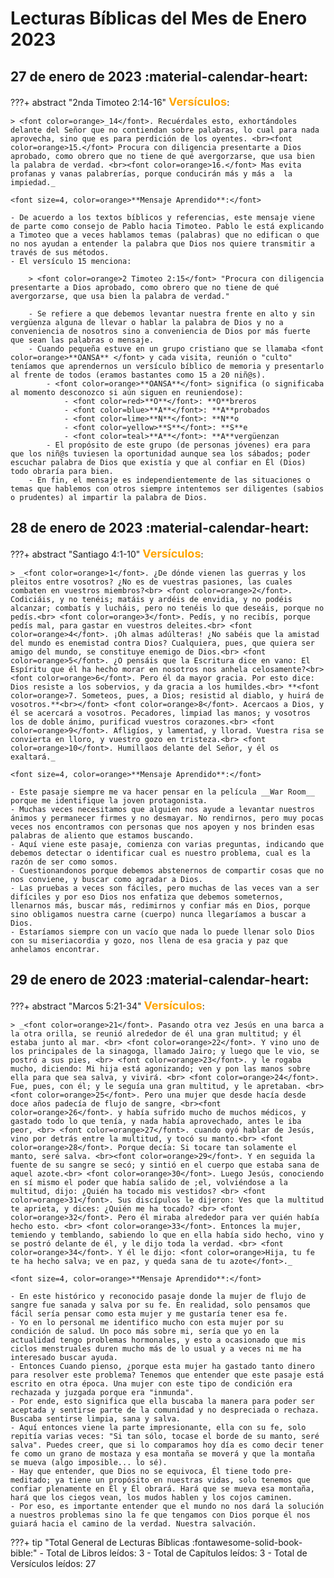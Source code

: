 # **Lecturas Bíblicas del Mes de Enero 2023**

## 27 de enero de 2023 :material-calendar-heart:

???+ abstract "2nda Timoteo 2:14-16"
    <font size=4, color=orange>**Versículos**</font>:

    > <font color=orange>_14</font>. Recuérdales esto, exhortándoles delante del Señor que no contiendan sobre palabras, lo cual para nada aprovecha, sino que es para perdición de los oyentes. <br><font color=orange>15.</font> Procura con diligencia presentarte a Dios aprobado, como obrero que no tiene de qué avergorzarse, que usa bien la palabra de verdad. <br><font color=orange>16.</font> Mas evita profanas y vanas palabrerías, porque conducirán más y más a  la impiedad._
    
    <font size=4, color=orange>**Mensaje Aprendido**:</font>

    - De acuerdo a los textos bíblicos y referencias, este mensaje viene de parte como consejo de Pablo hacia Timoteo. Pablo le está explicando a Timoteo que a veces hablamos temas (palabras) que no edifican o que no nos ayudan a entender la palabra que Dios nos quiere transmitir a través de sus métodos. 
    - El versículo 15 menciona:
        
        > <font color=orange>2 Timoteo 2:15</font> "Procura con diligencia presentarte a Dios aprobado, como obrero que no tiene de qué avergorzarse, que usa bien la palabra de verdad."
        
        - Se refiere a que debemos levantar nuestra frente en alto y sin vergüenza alguna de llevar o hablar la palabra de Dios y no a conveniencia de nosotros sino a conveniencia de Dios por más fuerte que sean las palabras o mensaje.
        - Cuando pequeña estuve en un grupo cristiano que se llamaba <font color=orange>**OANSA** </font> y cada visita, reunión o "culto" teníamos que aprendernos un versículo bíblico de memoria y presentarlo al frente de todos (eramos bastantes como 15 a 20 niñ@s). 
            - <font color=orange>**OANSA**</font> significa (o significaba al momento desconozco si aún siguen en reuniendose):
                - <font color=red>**O**</font>: **O**breros
                - <font color=blue>**A**</font>: **A**probados
                - <font color=lime>**N**</font>: **N**o
                - <font color=yellow>**S**</font>: **S**e
                - <font color=teal>**A**</font>: **A**vergüenzan
            - El propósito de este grupo (de personas jóvenes) era para que los niñ@s tuviesen la oportunidad aunque sea los sábados; poder escuchar palabra de Dios que existía y que al confiar en Él (Dios) todo obraría para bien. 
        - En fin, el mensaje es independientemente de las situaciones o temas que hablemos con otros siempre intentemos ser diligentes (sabios o prudentes) al impartir la palabra de Dios.

## 28 de enero de 2023 :material-calendar-heart:

???+ abstract "Santiago 4:1-10"
    <font size=4, color=orange>**Versículos**</font>:

    > _<font color=orange>1</font>. ¿De dónde vienen las guerras y los pleitos entre vosotros? ¿No es de vuestras pasiones, las cuales combaten en vuestros miembros?<br> <font color=orange>2</font>. Codiciáis, y no tenéis; matáis y ardéis de envidia, y no podéis alcanzar; combatís y lucháis, pero no tenéis lo que deseáis, porque no pedís.<br> <font color=orange>3</font>. Pedís, y no recibís, porque pedís mal, para gastar en vuestros deleites.<br> <font color=orange>4</font>. ¡Oh almas adúlteras! ¿No sabéis que la amistad del mundo es enemistad contra Dios? Cualquiera, pues, que quiera ser amigo del mundo, se constituye enemigo de Dios.<br> <font color=orange>5</font>. ¿O pensáis que la Escritura dice en vano: El Espíritu que él ha hecho morar en nosotros nos anhela celosamente?<br> <font color=orange>6</font>. Pero él da mayor gracia. Por esto dice: Dios resiste a los sobervios, y da gracia a los humildes.<br> **<font color=orange>7. Someteos, pues, a Dios; resistid al diablo, y huirá de vosotros.**<br></font> <font color=orange>8</font>. Acercaos a Dios, y él se acercará a vosotros. Pecadores, limpiad las manos; y vosotros los de doble ánimo, purificad vuestros corazones.<br> <font color=orange>9</font>. Afligíos, y lamentad, y llorad. Vuestra risa se convierta en lloro, y vuestro gozo en tristeza.<br> <font color=orange>10</font>. Humillaos delante del Señor, y él os exaltará._

    <font size=4, color=orange>**Mensaje Aprendido**:</font>

    - Este pasaje siempre me va hacer pensar en la película __War Room__ porque me identifique la joven protagonista. 
    - Muchas veces necesitamos que alguien nos ayude a levantar nuestros ánimos y permanecer firmes y no desmayar. No rendirnos, pero muy pocas veces nos encontramos con personas que nos apoyen y nos brinden esas palabras de aliento que estamos buscando.
    - Aquí viene este pasaje, comienza con varias preguntas, indicando que debemos detectar o identificar cual es nuestro problema, cual es la razón de ser como somos. 
    - Cuestionandonos porque debemos abstenernos de compartir cosas que no nos conviene, y buscar como agradar a Dios. 
    - Las pruebas a veces son fáciles, pero muchas de las veces van a ser difíciles y por eso Dios nos enfatiza que debemos someternos, llenarnos más, buscar más, redimirnos y confiar más en Dios, porque sino obligamos nuestra carne (cuerpo) nunca llegaríamos a buscar a Dios. 
    - Estaríamos siempre con un vacío que nada lo puede llenar solo Dios con su miseriacordia y gozo, nos llena de esa gracia y paz que anhelamos encontrar.

## 29 de enero de 2023 :material-calendar-heart:

???+ abstract "Marcos 5:21-34"
    <font size=4, color=orange>**Versículos**</font>:

    > _<font color=orange>21</font>. Pasando otra vez Jesús en una barca a la otra orilla, se reunió alrededor de él una gran multitud; y él estaba junto al mar. <br> <font color=orange>22</font>. Y vino uno de los principales de la sinagoga, llamado Jairo; y luego que le vio, se postró a sus pies, <br> <font color=orange>23</font>. y le rogaba mucho, diciendo: Mi hija está agonizando; ven y pon las manos sobre ella para que sea salva, y vivirá. <br> <font color=orange>24</font>. Fue, pues, con él; y le seguía una gran multitud, y le apretaban. <br> <font color=orange>25</font>. Pero una mujer que desde hacía desde doce años padecía de flujo de sangre, <br><font color=orange>26</font>. y había sufrido mucho de muchos médicos, y gastado todo lo que tenía, y nada había aprovechado, antes le iba peor, <br> <font color=orange>27</font>. cuando oyó hablar de Jesús, vino por detrás entre la multitud, y tocó su manto.<br> <font color=orange>28</font>. Porque decía: Si tocare tan solamente el manto, seré salva. <br><font color=orange>29</font>. Y en seguida la fuente de su sangre se secó; y sintió en el cuerpo que estaba sana de aquel azote.<br> <font color=orange>30</font>. Luego Jesús, conociendo en sí mismo el poder que había salido de ;el, volviéndose a la multitud, dijo: ¿Quién ha tocado mis vestidos? <br> <font color=orange>31</font>. Sus discípulos le dijeron: Ves que la multitud te aprieta, y dices: ¿Quién me ha tocado? <br> <font color=orange>32</font>. Pero él miraba alrededor para ver quién había hecho esto. <br> <font color=orange>33</font>. Entonces la mujer, temiendo y temblando, sabiendo lo que en ella había sido hecho, vino y se postró delante de él, y le dijo toda la verdad. <br> <font color=orange>34</font>. Y él le dijo: <font color=orange>Hija, tu fe te ha hecho salva; ve en paz, y queda sana de tu azote</font>._

    <font size=4, color=orange>**Mensaje Aprendido**:</font>

    - En este histórico y reconocido pasaje donde la mujer de flujo de sangre fue sanada y salva por su fe. En realidad, solo pensamos que fácil sería pensar como esta mujer y me gustaría tener esa fe. 
    - Yo en lo personal me identifico mucho con esta mujer por su condición de salud. Un poco más sobre mi, sería que yo en la actualidad tengo problemas hormonales, y esto a ocasionado que mis ciclos menstruales duren mucho más de lo usual y a veces ni me ha interesado buscar ayuda.
    - Entonces Cuando pienso, ¿porque esta mujer ha gastado tanto dinero para resolver este problema? Tenemos que entender que este pasaje está escrito en otra época. Una mujer con este tipo de condición era rechazada y juzgada porque era "inmunda".
    - Por ende, esto significa que ella buscaba la manera para poder ser aceptada y sentirse parte de la comunidad y no despreciada o rechaza. Buscaba sentirse limpia, sana y salva. 
    - Aquí entonces viene la parte impresionante, ella con su fe, solo repitía varias veces: "Si tan sólo, tocase el borde de su manto, seré salva". Puedes creer, que si lo comparamos hoy día es como decir tener fe como un grano de mostaza y esa montaña se moverá y que la montaña se mueva (algo imposible... lo sé).
    - Hay que entender, que Dios no se equivoca, Él tiene todo pre-meditado; ya tiene un propósito en nuestras vidas, solo tenemos que confiar plenamente en Él y Él obrará. Hará que se mueva esa montaña, hará que los ciegos vean, los mudos hablen y los cojos caminen. 
    - Por eso, es importante entender que el mundo no nos dará la solución a nuestros problemas sino la fe que tengamos con Dios porque él nos guiará hacia el camino de la verdad. Nuestra salvación.












???+ tip "Total General de Lecturas Bíblicas :fontawesome-solid-book-bible:" 
    - Total de Libros leídos: 3
    - Total de Capítulos leídos: 3
    - Total de Versículos leídos: 27
